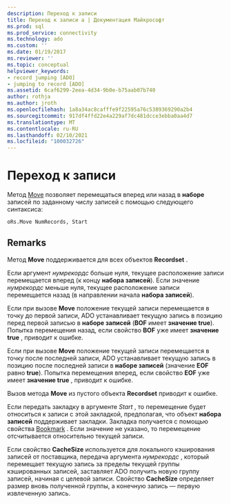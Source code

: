 ```yaml
---
description: Переход к записи
title: Переход к записи a | Документация Майкрософт
ms.prod: sql
ms.prod_service: connectivity
ms.technology: ado
ms.custom: ''
ms.date: 01/19/2017
ms.reviewer: ''
ms.topic: conceptual
helpviewer_keywords:
- record jumping [ADO]
- jumping to record [ADO]
ms.assetid: 6caf6299-2eea-4d34-9b0e-b75aab07b740
author: rothja
ms.author: jroth
ms.openlocfilehash: 1a8a34ac8cafffe9f22595a76c5389369290a2b4
ms.sourcegitcommit: 917df4ffd22e4a229af7dc481dcce3ebba0aa4d7
ms.translationtype: MT
ms.contentlocale: ru-RU
ms.lasthandoff: 02/10/2021
ms.locfileid: "100032726"
---
```

# <a name="jumping-to-a-record"></a>Переход к записи
Метод [Move](../../reference/ado-api/move-method-ado.md) позволяет перемещаться вперед или назад в **наборе** записей по заданному числу записей с помощью следующего синтаксиса:  
  
```  
oRs.Move NumRecords, Start  
```  
  
## <a name="remarks"></a>Remarks  
 Метод **Move** поддерживается для всех объектов **Recordset** .  
  
 Если аргумент *нумрекордс* больше нуля, текущее расположение записи перемещается вперед (к концу **набора записей**). Если значение *нумрекордс* меньше нуля, текущее расположение записи перемещается назад (в направлении начала **набора записей**).  
  
 Если при вызове **Move** положение текущей записи перемещается в точку до первой записи, ADO устанавливает текущую запись в позицию перед первой записью в **наборе записей** (**BOF** имеет **значение true**). Попытка перемещения назад, если свойство **BOF** уже имеет **значение true** , приводит к ошибке.  
  
 Если при вызове **Move** положение текущей записи перемещается в точку после последней записи, ADO устанавливает текущую запись в позицию после последней записи в **наборе записей** (значение **EOF** равно **true**). Попытка перемещения вперед, если свойство **EOF** уже имеет **значение true** , приводит к ошибке.  
  
 Вызов метода **Move** из пустого объекта **Recordset** приводит к ошибке.  
  
 Если передать закладку в аргументе *Start* , то перемещение будет относиться к записи с этой закладкой, предполагая, что объект **набора записей** поддерживает закладки. Закладка получается с помощью свойства [Bookmark](../../reference/ado-api/bookmark-property-ado.md) . Если значение не указано, то перемещение отсчитывается относительно текущей записи.  
  
 Если свойство **CacheSize** используется для локального кэширования записей от поставщика, передача аргумента *нумрекордс* , который перемещает текущую запись за пределы текущей группы кэшированных записей, заставляет ADO получить новую группу записей, начиная с целевой записи. Свойство **CacheSize** определяет размер вновь полученной группы, а конечную запись — первую извлеченную запись.